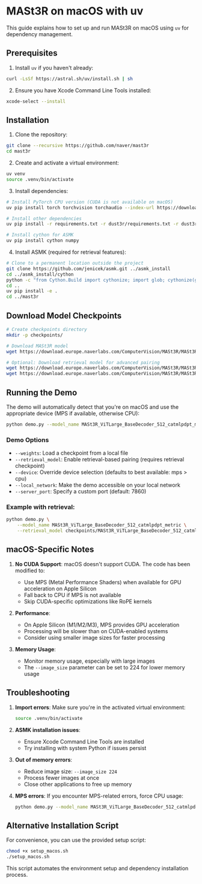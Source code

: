 # MASt3R on macOS with uv

This guide explains how to set up and run MASt3R on macOS using `uv` for dependency management.

## Prerequisites

1. Install `uv` if you haven't already:
```bash
curl -LsSf https://astral.sh/uv/install.sh | sh
```

2. Ensure you have Xcode Command Line Tools installed:
```bash
xcode-select --install
```

## Installation

1. Clone the repository:
```bash
git clone --recursive https://github.com/naver/mast3r
cd mast3r
```

2. Create and activate a virtual environment:
```bash
uv venv
source .venv/bin/activate
```

3. Install dependencies:
```bash
# Install PyTorch CPU version (CUDA is not available on macOS)
uv pip install torch torchvision torchaudio --index-url https://download.pytorch.org/whl/cpu

# Install other dependencies
uv pip install -r requirements.txt -r dust3r/requirements.txt -r dust3r/requirements_optional.txt

# Install cython for ASMK
uv pip install cython numpy
```

4. Install ASMK (required for retrieval features):
```bash
# Clone to a permanent location outside the project
git clone https://github.com/jenicek/asmk.git ../asmk_install
cd ../asmk_install/cython
python -c "from Cython.Build import cythonize; import glob; cythonize(glob.glob('*.pyx'))"
cd ..
uv pip install -e .
cd ../mast3r
```

## Download Model Checkpoints

```bash
# Create checkpoints directory
mkdir -p checkpoints/

# Download MASt3R model
wget https://download.europe.naverlabs.com/ComputerVision/MASt3R/MASt3R_ViTLarge_BaseDecoder_512_catmlpdpt_metric.pth -P checkpoints/

# Optional: Download retrieval model for advanced pairing
wget https://download.europe.naverlabs.com/ComputerVision/MASt3R/MASt3R_ViTLarge_BaseDecoder_512_catmlpdpt_metric_retrieval_trainingfree.pth -P checkpoints/
wget https://download.europe.naverlabs.com/ComputerVision/MASt3R/MASt3R_ViTLarge_BaseDecoder_512_catmlpdpt_metric_retrieval_codebook.pkl -P checkpoints/
```

## Running the Demo

The demo will automatically detect that you're on macOS and use the appropriate device (MPS if available, otherwise CPU):

```bash
python demo.py --model_name MASt3R_ViTLarge_BaseDecoder_512_catmlpdpt_metric
```

### Demo Options

- `--weights`: Load a checkpoint from a local file
- `--retrieval_model`: Enable retrieval-based pairing (requires retrieval checkpoint)
- `--device`: Override device selection (defaults to best available: mps > cpu)
- `--local_network`: Make the demo accessible on your local network
- `--server_port`: Specify a custom port (default: 7860)

### Example with retrieval:
```bash
python demo.py \
    --model_name MASt3R_ViTLarge_BaseDecoder_512_catmlpdpt_metric \
    --retrieval_model checkpoints/MASt3R_ViTLarge_BaseDecoder_512_catmlpdpt_metric_retrieval_trainingfree.pth
```

## macOS-Specific Notes

1. **No CUDA Support**: macOS doesn't support CUDA. The code has been modified to:
   - Use MPS (Metal Performance Shaders) when available for GPU acceleration on Apple Silicon
   - Fall back to CPU if MPS is not available
   - Skip CUDA-specific optimizations like RoPE kernels

2. **Performance**: 
   - On Apple Silicon (M1/M2/M3), MPS provides GPU acceleration
   - Processing will be slower than on CUDA-enabled systems
   - Consider using smaller image sizes for faster processing

3. **Memory Usage**:
   - Monitor memory usage, especially with large images
   - The `--image_size` parameter can be set to 224 for lower memory usage

## Troubleshooting

1. **Import errors**: Make sure you're in the activated virtual environment:
   ```bash
   source .venv/bin/activate
   ```

2. **ASMK installation issues**: 
   - Ensure Xcode Command Line Tools are installed
   - Try installing with system Python if issues persist

3. **Out of memory errors**:
   - Reduce image size: `--image_size 224`
   - Process fewer images at once
   - Close other applications to free up memory

4. **MPS errors**: If you encounter MPS-related errors, force CPU usage:
   ```bash
   python demo.py --model_name MASt3R_ViTLarge_BaseDecoder_512_catmlpdpt_metric --device cpu
   ```

## Alternative Installation Script

For convenience, you can use the provided setup script:
```bash
chmod +x setup_macos.sh
./setup_macos.sh
```

This script automates the environment setup and dependency installation process. 